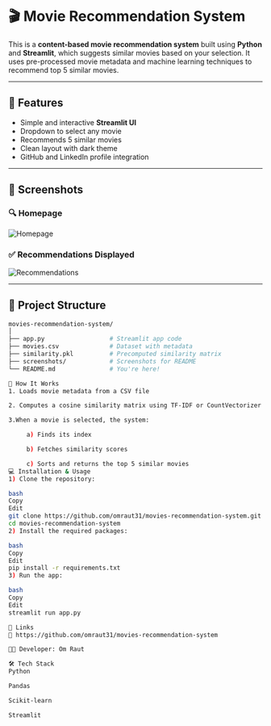 # 🎬 Movie Recommendation System

This is a **content-based movie recommendation system** built using **Python** and **Streamlit**, which suggests similar movies based on your selection. It uses pre-processed movie metadata and machine learning techniques to recommend top 5 similar movies.

---

## 🚀 Features

- Simple and interactive **Streamlit UI**
- Dropdown to select any movie
- Recommends 5 similar movies
- Clean layout with dark theme
- GitHub and LinkedIn profile integration

---

## 📸 Screenshots

### 🔍 Homepage
![Homepage](https://github.com/omraut31/movies-recommendation-system/blob/main/screenshots/Screenshot%202025-06-26%20113039.png)

### ✅ Recommendations Displayed
![Recommendations](https://github.com/omraut31/movies-recommendation-system/blob/main/screenshots/Screenshot%202025-06-26%20113109.png)

---

## 📂 Project Structure

```bash
movies-recommendation-system/
│
├── app.py                  # Streamlit app code
├── movies.csv              # Dataset with metadata
├── similarity.pkl          # Precomputed similarity matrix
├── screenshots/            # Screenshots for README
└── README.md               # You're here!

🧠 How It Works
1. Loads movie metadata from a CSV file

2. Computes a cosine similarity matrix using TF-IDF or CountVectorizer on movie tags

3.When a movie is selected, the system:

     a) Finds its index

     b) Fetches similarity scores

     c) Sorts and returns the top 5 similar movies
💻 Installation & Usage
1) Clone the repository:

bash
Copy
Edit
git clone https://github.com/omraut31/movies-recommendation-system.git
cd movies-recommendation-system
2) Install the required packages:

bash
Copy
Edit
pip install -r requirements.txt
3) Run the app:

bash
Copy
Edit
streamlit run app.py

🔗 Links
📂 https://github.com/omraut31/movies-recommendation-system

👨‍💻 Developer: Om Raut

🛠️ Tech Stack
Python

Pandas

Scikit-learn

Streamlit
